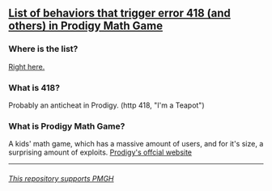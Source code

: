 ## [List of behaviors that trigger error 418 (and others) in Prodigy Math Game](https://github.com/afkvido/prodigy418/blob/main/!%20LIST.md)

### Where is the list?

[Right here.](https://github.com/afkvido/prodigy418/blob/main/!%20LIST.md)

### What is 418?
Probably an anticheat in Prodigy. (http 418, "I'm a Teapot")

### What is Prodigy Math Game?
A kids' math game, which has a massive amount of users, and for it's size, a surprising amount of exploits.
[Prodigy's offcial website](https://www.prodigygame.com/main-en/)

______
###### _[This repository supports PMGH](https://github.com/Prodigy-Hacking/ProdigyMathGameHacking)_
